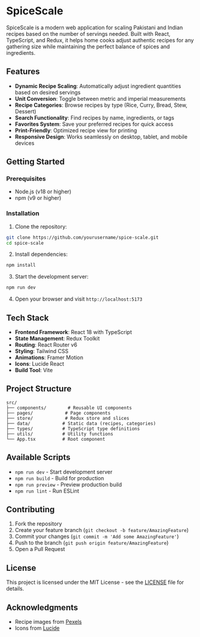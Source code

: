 # SpiceScale

SpiceScale is a modern web application for scaling Pakistani and Indian recipes based on the number of servings needed. Built with React, TypeScript, and Redux, it helps home cooks adjust authentic recipes for any gathering size while maintaining the perfect balance of spices and ingredients.

## Features

- **Dynamic Recipe Scaling**: Automatically adjust ingredient quantities based on desired servings
- **Unit Conversion**: Toggle between metric and imperial measurements
- **Recipe Categories**: Browse recipes by type (Rice, Curry, Bread, Stew, Dessert)
- **Search Functionality**: Find recipes by name, ingredients, or tags
- **Favorites System**: Save your preferred recipes for quick access
- **Print-Friendly**: Optimized recipe view for printing
- **Responsive Design**: Works seamlessly on desktop, tablet, and mobile devices

## Getting Started

### Prerequisites

- Node.js (v18 or higher)
- npm (v9 or higher)

### Installation

1. Clone the repository:
```bash
git clone https://github.com/yourusername/spice-scale.git
cd spice-scale
```

2. Install dependencies:
```bash
npm install
```

3. Start the development server:
```bash
npm run dev
```

4. Open your browser and visit `http://localhost:5173`

## Tech Stack

- **Frontend Framework**: React 18 with TypeScript
- **State Management**: Redux Toolkit
- **Routing**: React Router v6
- **Styling**: Tailwind CSS
- **Animations**: Framer Motion
- **Icons**: Lucide React
- **Build Tool**: Vite

## Project Structure

```
src/
├── components/        # Reusable UI components
├── pages/            # Page components
├── store/            # Redux store and slices
├── data/            # Static data (recipes, categories)
├── types/           # TypeScript type definitions
├── utils/           # Utility functions
└── App.tsx          # Root component
```

## Available Scripts

- `npm run dev` - Start development server
- `npm run build` - Build for production
- `npm run preview` - Preview production build
- `npm run lint` - Run ESLint

## Contributing

1. Fork the repository
2. Create your feature branch (`git checkout -b feature/AmazingFeature`)
3. Commit your changes (`git commit -m 'Add some AmazingFeature'`)
4. Push to the branch (`git push origin feature/AmazingFeature`)
5. Open a Pull Request

## License

This project is licensed under the MIT License - see the [LICENSE](LICENSE) file for details.

## Acknowledgments

- Recipe images from [Pexels](https://www.pexels.com)
- Icons from [Lucide](https://lucide.dev)
